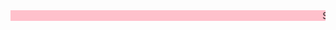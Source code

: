 <html>
 <head></head>
  <body>
<marquee bgcolor="pink">Simple Web by Jay rathod</marquee>
</body>
  </html>
